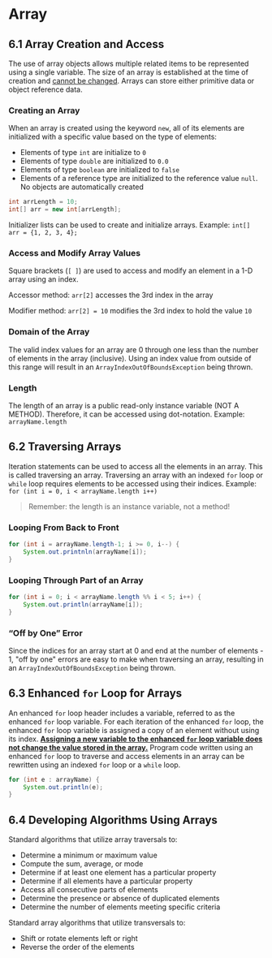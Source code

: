 # Array

## 6.1 Array Creation and Access
The use of array objects allows multiple related items to be represented using a single variable. The size of an array is established at the time of creation and <u>cannot be changed</u>. Arrays can store either primitive data or object reference data. 

### Creating an Array

When an array is created using the keyword `new`, all of its elements are initialized with a specific value based on the type of elements: 

- Elements of type `int` are initialize to `0`
- Elements of type `double` are initialized to `0.0`
- Elements of type `boolean` are initialized to `false`
- Elements of a reference type are initialized to the reference value `null`. No objects are automatically created

```java
int arrLength = 10;
int[] arr = new int[arrLength];
```

Initializer lists can be used to create and initialize arrays. Example: `int[] arr = {1, 2, 3, 4};`

### Access and Modify Array Values

Square brackets (`[ ]`) are used to access and modify an element in a 1-D array using an index. 

Accessor method:  `arr[2]` accesses the 3rd index in the array

Modifier method: `arr[2] = 10` modifies the 3rd index to hold the value `10`

### Domain of the Array

The valid index values for an array are 0 through one less than the number of elements in the array (inclusive). Using an index value from outside of this range will result in an `ArrayIndexOutOfBoundsException` being thrown.

### Length 

The length of an array is a public read-only instance variable (NOT A METHOD). Therefore, it can be accessed using dot-notation. Example: `arrayName.length`

## 6.2 Traversing Arrays
Iteration statements can be used to access all the elements in an array. This is called traversing an array. Traversing an array with an indexed `for` loop or `while` loop requires elements to be accessed using their indices. Example: `for (int i = 0, i < arrayName.length i++)`

> Remember: the length is an instance variable, not a method!

### Looping From Back to Front

```java
for (int i = arrayName.length-1; i >= 0, i--) {
    System.out.printnln(arrayName[i]);
}
```

### Looping Through Part of an Array

```java
for (int i = 0; i < arrayName.length %% i < 5; i++) {
    System.out.println(arrayName[i]);
}
```

### “Off by One” Error

Since the indices  for an array start at 0 and end at the number of elements - 1, "off by one" errors are easy to make when traversing an array, resulting in an `ArrayIndexOutOfBoundsException` being thrown.

## 6.3 Enhanced `for` Loop for Arrays

An enhanced `for` loop header includes a variable, referred to as the enhanced `for` loop variable. For each iteration of the enhanced `for` loop, the enhanced `for` loop variable is assigned a copy of an element without using its index. <u>**Assigning a new variable to the enhanced `for` loop variable does not change the value stored in the array.**</u> Program code written using an enhanced `for` loop to traverse and access elements in an array can be rewritten using an indexed `for` loop or a `while` loop. 

```java
for (int e : arrayName) {
    System.out.println(e);
}
```

## 6.4 Developing Algorithms Using Arrays 
Standard algorithms that utilize array traversals to:

- Determine a minimum or maximum value
- Compute the sum, average, or mode
- Determine if at least one element has a particular property
- Determine if all elements have a particular property
- Access all consecutive parts of elements
- Determine the presence or absence of duplicated elements
- Determine the number of elements meeting specific criteria

Standard array algorithms that utilize transversals to:

- Shift or rotate elements left or right
- Reverse the order of the elements